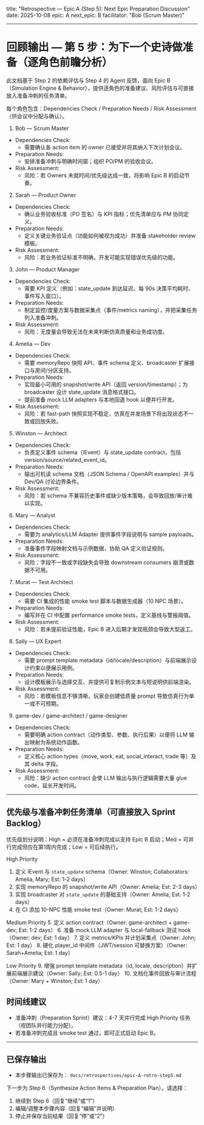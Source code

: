 title: "Retrospective — Epic A (Step 5): Next Epic Preparation Discussion"
date: 2025-10-08
epic: A
next_epic: B
facilitator: "Bob (Scrum Master)"

---

# 回顾输出 — 第 5 步：为下一个史诗做准备（逐角色前瞻分析）

此文档基于 Step 2 的依赖评估与 Step 4 的 Agent 反馈，面向 Epic B（Simulation Engine & Behavior），提供逐角色的准备建议、风险评估与可直接放入准备冲刺的任务清单。

每个角色包含：Dependencies Check / Preparation Needs / Risk Assessment（供会议中分配与确认）。

1) Bob — Scrum Master
- Dependencies Check:
  - 需要确认各 action item 的 owner 已接受并将其纳入下次计划会议。
- Preparation Needs:
  - 安排准备冲刺与明确时间窗；组织 PO/PM 的验收会议。
- Risk Assessment:
  - 风险：若 Owners 未就时间/优先级达成一致，将影响 Epic B 的启动节奏。

2) Sarah — Product Owner
- Dependencies Check:
  - 确认业务验收标准（PO 签名）与 KPI 指标；优先清单应与 PM 协同定义。
- Preparation Needs:
  - 定义关键业务验证点（功能如何被视为成功）并准备 stakeholder review 模板。
- Risk Assessment:
  - 风险：若业务验证标准不明确，开发可能实现错误优先级的功能。

3) John — Product Manager
- Dependencies Check:
  - 需要 KPI 定义（例如：state_update 到达延迟、每 90s 决策平均耗时、事件写入窗口）。
- Preparation Needs:
  - 制定监控/度量方案与数据采集点（事件/metrics naming），并把采集任务列入准备冲刺。
- Risk Assessment:
  - 风险：无度量会导致无法在未来判断仿真质量和业务成功度。

4) Amelia — Dev
- Dependencies Check:
  - 需要 memoryRepo 快照 API、事件 schema 定义、broadcaster 扩展接口与房间/分区支持。
- Preparation Needs:
  - 实现最小可用的 snapshot/write API（返回 version/timestamp）；为 broadcaster 设计 state_update 消息格式接口。
  - 提前准备 mock LLM adapters 与本地回退 hook 以便并行开发。
- Risk Assessment:
  - 风险：若 fast-path 快照实现不稳定，仿真在并发场景下将出现状态不一致或回放失败。

5) Winston — Architect
- Dependencies Check:
  - 负责定义事件 schema（IEvent）与 state_update contract，包括 version/source/related_event_id。
- Preparation Needs:
  - 输出可机读 schema 文档（JSON Schema / OpenAPI examples）并与 Dev/QA 讨论边界条件。
- Risk Assessment:
  - 风险：若 schema 不兼容历史事件或缺少版本策略，会导致回放/审计难以实现。

6) Mary — Analyst
- Dependencies Check:
  - 需要为 analytics/LLM Adapter 提供事件字段说明与 sample payloads。
- Preparation Needs:
  - 准备事件字段映射文档与示例数据，协助 QA 定义验证规则。
- Risk Assessment:
  - 风险：字段不一致或字段缺失会导致 downstream consumers 崩溃或数据不可用。

7) Murat — Test Architect
- Dependencies Check:
  - 需要 CI 集成的性能 smoke test 脚本与数据生成器（10 NPC 场景）。
- Preparation Needs:
  - 编写并在 CI 中配置 performance smoke tests，定义基线与警报阈值。
- Risk Assessment:
  - 风险：若未提前验证性能，Epic B 进入后期才发现瓶颈会导致大型返工。

8) Sally — UX Expert
- Dependencies Check:
  - 需要 prompt template metadata（id/locale/description）与前端展示设计约束以便展示用例。
- Preparation Needs:
  - 设计模板展示与选择交互、并提供可复制示例文本与短说明供前端渲染。
- Risk Assessment:
  - 风险：若模板信息不够清晰，玩家会创建低质量 prompt 导致仿真行为单一或不可预期。

9) game-dev / game-architect / game-designer
- Dependencies Check:
  - 需要明确 action contract（动作类型、参数、执行后果）以便将 LLM 输出映射为系统动作函数。
- Preparation Needs:
  - 定义核心 action types（move, work, eat, social_interact, trade 等）及其 delta 字段。
- Risk Assessment:
  - 风险：缺少 action contract 会使 LLM 输出与执行逻辑需要大量 glue code，延长开发时间。

---

## 优先级与准备冲刺任务清单（可直接放入 Sprint Backlog）

优先级划分说明：High = 必须在准备冲刺完成以支持 Epic B 启动；Med = 可并行完成但应在第1周内完成；Low = 可后续执行。

High Priority
1. 定义 IEvent 与 `state_update` schema（Owner: Winston; Collaborators: Amelia, Mary; Est: 1-2 days）
2. 实现 memoryRepo 的 snapshot/write API（Owner: Amelia; Est: 2-3 days）
3. 实现 broadcaster 对 `state_update` 的基础支持（Owner: Amelia; Est: 1-2 days）
4. 在 CI 添加 10-NPC 性能 smoke test（Owner: Murat; Est: 1-2 days）

Medium Priority
5. 定义 action contract（Owner: game-architect + game-dev; Est: 1-2 days）
6. 准备 mock LLM adapter 与 local-fallback 测试 hook（Owner: dev; Est: 1 day）
7. 定义 metrics/KPIs 并计划采集点（Owner: John; Est: 1 day）
8. 硬化 player_id 中间件（JWT/session 可替换方案）（Owner: Sarah+Amelia; Est: 1 day）

Low Priority
9. 增强 prompt template metadata（id, locale, description）并扩展前端展示建议（Owner: Sally; Est: 0.5-1 day）
10. 文档化事件回放与审计流程（Owner: Mary + Winston; Est: 1 day）

## 时间线建议
- 准备冲刺（Preparation Sprint）建议：4-7 天并行完成 High Priority 任务（视团队并行能力分配）。
- 若准备冲刺完成且 smoke test 通过，即可正式启动 Epic B。

---

## 已保存输出
- 本步骤输出已保存为： `docs/retrospectives/epic-A-retro-step5.md`

下一步为 Step 6（Synthesize Action Items & Preparation Plan）。请选择：
1) 继续到 Step 6（回复“继续”或“1”）
2) 编辑/调整本步骤内容（回复“编辑”并说明）
3) 停止并保存当前结果（回复“停”或“2”）

